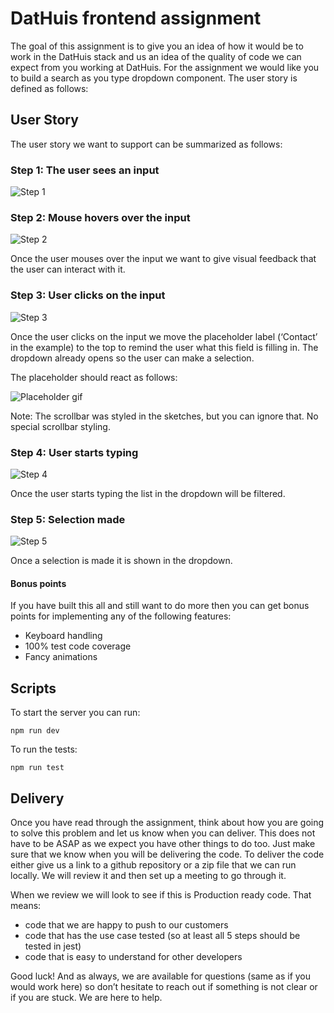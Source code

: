 # DatHuis frontend assignment
The goal of this assignment is to give you an idea of how it would be to work in the DatHuis stack and us an idea of the quality of code we can expect from you working at DatHuis. For the assignment we would like you to build a search as you type dropdown component. The user story is defined as follows:

## User Story
The user story we want to support can be summarized as follows:

### Step 1: The user sees an input
![Step 1](https://user-images.githubusercontent.com/23367061/71768244-b9b94680-2f14-11ea-8e06-e9b81165f544.png)

### Step 2: Mouse hovers over the input
![Step 2](https://user-images.githubusercontent.com/23367061/71768523-043bc280-2f17-11ea-9e26-b28e5633ff3a.png)

Once the user mouses over the input we want to give visual feedback that the user can interact with it.

### Step 3: User clicks on the input
![Step 3](https://user-images.githubusercontent.com/23367061/71768592-afe51280-2f17-11ea-9071-0008d0e0e9d4.png)

Once the user clicks on the input we move the placeholder label (‘Contact’ in the example) to the top to remind the user what this field is filling in. The dropdown already opens so the user can make a selection.

The placeholder should react as follows:

![Placeholder gif](https://user-images.githubusercontent.com/23367061/71768642-339eff00-2f18-11ea-85f2-2a8ac2dfb8c0.gif)

Note: The scrollbar was styled in the sketches, but you can ignore that. No special scrollbar styling.

### Step 4: User starts typing
![Step 4](https://user-images.githubusercontent.com/23367061/71768597-bb383e00-2f17-11ea-83bf-4344fd81cd4e.png)

Once the user starts typing the list in the dropdown will be filtered.

### Step 5: Selection made
![Step 5](https://user-images.githubusercontent.com/23367061/71768605-c68b6980-2f17-11ea-89d1-75c64ea82ea3.png)

Once a selection is made it is shown in the dropdown.

#### Bonus points
If you have built this all and still want to do more then you can get bonus points for implementing any of the following features:
* Keyboard handling
* 100% test code coverage
* Fancy animations

## Scripts
To start the server you can run:

```npm run dev```

To run the tests:

```npm run test```

## Delivery
Once you have read through the assignment, think about how you are going to solve this problem and let us know when you can deliver. This does not have to be ASAP as we expect you have other things to do too. Just make sure that we know when you will be delivering the code. To deliver the code either give us a link to a github repository or a zip file that we can run locally. We will review it and then set up a meeting to go through it.

When we review we will look to see if this is Production ready code. That means:
* code that we are happy to push to our customers
* code that has the use case tested (so at least all 5 steps should be tested in jest)
* code that is easy to understand for other developers


Good luck! And as always, we are available for questions (same as if you would work here) so don’t hesitate to reach out if something is not clear or if you are stuck. We are here to help.
